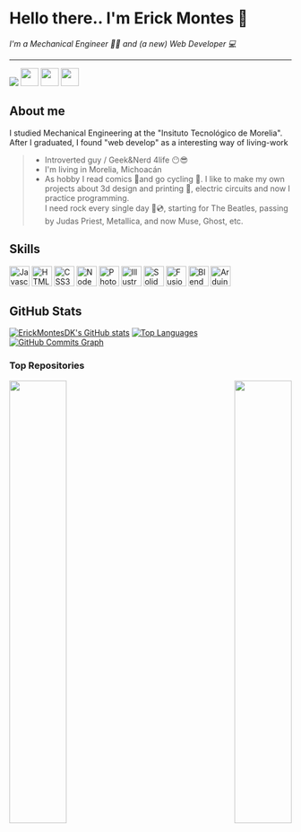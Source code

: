 # Hello there.. I'm Erick Montes 🦇

<i>I'm a Mechanical Engineer :wrench::triangular_ruler: and (a new) Web Developer :computer:</i>
<hr>
<a href="https://www.twitter.com/ErickDKnight" target="_blank" rel="noreferrer"><img
src="https://img.shields.io/twitter/follow/ErickDKnight?logo=twitter&style=for-the-badge&color=0891b2&labelColor=1c1917"
/></a>
<span align="right"> <a href="https://www.github.com/ErickMontesDK" target="_blank" rel="noreferrer"><img src="https://raw.githubusercontent.com/danielcranney/readme-generator/main/public/icons/socials/github.svg" width="32" height="32" /></a> <a href="http://www.instagram.com/erickdknight" target="_blank" rel="noreferrer"><img src="https://raw.githubusercontent.com/danielcranney/readme-generator/main/public/icons/socials/instagram.svg" width="32" height="32" /></a> <a href="https://www.linkedin.com/in/montesbederick" target="_blank" rel="noreferrer"><img src="https://raw.githubusercontent.com/danielcranney/readme-generator/main/public/icons/socials/linkedin.svg" width="32" height="32" /></a></span>

## About me
I studied Mechanical Engineering at the "Insituto Tecnológico de Morelia". After I graduated, I found "web develop" as a interesting way of living-work

>* Introverted guy / Geek&Nerd 4life :no_mouth::sunglasses:
>* I'm living in Morelia, Michoacán
>* As hobby I read comics 🤖and go cycling 🚴. I like to make my own projects about 3d design and printing :space_invader:, electric circuits and now I practice programming.<br>
I need rock every single day :metal::cd:, starting for The Beatles, passing by Judas Priest, Metallica, and now Muse, Ghost, etc. 



## Skills

<p align="left">
<a href="https://developer.mozilla.org/en-US/docs/Web/JavaScript" target="_blank" rel="noreferrer"><img src="https://raw.githubusercontent.com/danielcranney/readme-generator/main/public/icons/skills/javascript-colored.svg" width="36" height="36" alt="Javascript" /></a>
<a href="https://developer.mozilla.org/en-US/docs/Glossary/HTML5" target="_blank" rel="noreferrer"><img src="https://raw.githubusercontent.com/danielcranney/readme-generator/main/public/icons/skills/html5-colored.svg" width="36" height="36" alt="HTML5" /></a>
<a href="https://www.w3.org/TR/CSS/#css" target="_blank" rel="noreferrer"><img src="https://raw.githubusercontent.com/danielcranney/readme-generator/main/public/icons/skills/css3-colored.svg" width="36" height="36" alt="CSS3" /></a>
<a href="https://nodejs.org/en/" target="_blank" rel="noreferrer"><img src="https://raw.githubusercontent.com/danielcranney/readme-generator/main/public/icons/skills/nodejs-colored.svg" width="36" height="36" alt="NodeJS" /></a>
<a href="https://www.adobe.com/uk/products/photoshop.html" target="_blank" rel="noreferrer"><img src="https://raw.githubusercontent.com/danielcranney/readme-generator/main/public/icons/skills/photoshop-colored.svg" width="36" height="36" alt="Photoshop" /></a>
<a href="adobe.com/uk/products/illustrator.html" target="_blank" rel="noreferrer"><img src="https://raw.githubusercontent.com/danielcranney/readme-generator/main/public/icons/skills/illustrator-colored.svg" width="36" height="36" alt="Illustrator" /></a>
<a href="https://www.solidworks.com/" target="_blank" rel="noreferrer"><img src="https://my.solidworks.com/r3/img/ds-logo-red.png" width="36" height="36" alt="SolidWorks" /></a>
<a href="https://www.autodesk.mx/products/fusion-360/overview" target="_blank" rel="noreferrer"><img src="https://i.ytimg.com/an/XD7HBFlIFMM/73075643-6561-4a39-a0e0-f9c3e426a06a_mq.jpg?v=5cb4d821" width="36" height="36" alt="Fusion360" /></a>
<a href="hhttps://www.blender.org/" target="_blank" rel="noreferrer"><img src="https://www.blender.org/wp-content/uploads/2020/07/blender_community_logo_orange.png" width="36" alt="Blender" /></a>
<a href="https://www.arduino.cc/" target="_blank" rel="noreferrer"><img src="https://logodownload.org/wp-content/uploads/2019/03/arduino-logo-6.png" height="36" alt="Arduino" /></a>
</p>

## GitHub Stats
<span>
  <a href="http://www.github.com/ErickMontesDK"><img src="https://github-readme-stats.vercel.app/api?username=ErickMontesDK&show_icons=true&hide=&count_private=true&title_color=0891b2&text_color=ffffff&icon_color=0891b2&bg_color=1c1917&hide_border=true&show_icons=true" alt="ErickMontesDK's GitHub stats" /></a>
<a href="https://github.com/ErickMontesDK" align="left"><img src="https://github-readme-stats.vercel.app/api/top-langs/?username=ErickMontesDK&langs_count=10&title_color=0891b2&text_color=ffffff&icon_color=0891b2&bg_color=1c1917&hide_border=true&locale=en&custom_title=Top%20%Languages" alt="Top Languages" /></a>
</span>
<a href="http://www.github.com/ErickMontesDK"><img src="https://activity-graph.herokuapp.com/graph?username=ErickMontesDK&bg_color=1c1917&color=ffffff&line=0891b2&point=ffffff&area_color=1c1917&area=true&hide_border=true&custom_title=GitHub%20Commits%20Graph" alt="GitHub Commits Graph" /></a>



### Top Repositories

<div width="100%" align="center"><a href="https://github.com/ErickMontesDK/Front-End-JS-Pokedex" align="left"><img align="left" width="45%" src="https://github-readme-stats.vercel.app/api/pin/?username=ErickMontesDK&repo=Front-End-JS-Pokedex&title_color=0891b2&text_color=ffffff&icon_color=0891b2&bg_color=1c1917&hide_border=true&locale=en" /></a><a href="https://github.com/ErickMontesDK/VIsual-Thinking-Api" align="right"><img align="right" width="45%" src="https://github-readme-stats.vercel.app/api/pin/?username=ErickMontesDK&repo=VIsual-Thinking-Api&title_color=0891b2&text_color=ffffff&icon_color=0891b2&bg_color=1c1917&hide_border=true&locale=en" /></a></div><br /><br /><br /><br /><br /><br /><br />
